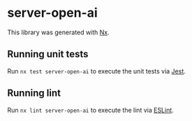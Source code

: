 # server-open-ai

This library was generated with [Nx](https://nx.dev).

## Running unit tests

Run `nx test server-open-ai` to execute the unit tests via [Jest](https://jestjs.io).

## Running lint

Run `nx lint server-open-ai` to execute the lint via [ESLint](https://eslint.org/).
